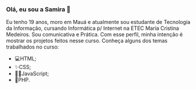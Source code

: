 ### Olá, eu sou a Samira 👋
 Eu tenho 19 anos, moro em Mauá e atualmente sou estudante de Tecnologia da Informação, cursando Informática p/ Internet na ETEC Maria Cristina Medeiros. Sou comunicativa e Prática. Com esse perfil, minha intenção é mostrar os projetos feitos nesse curso. Conheça alguns dos temas trabalhados no curso:                       

- 💻HTML;
- ✨CSS;
- 👨‍💻JavaScript;
- 💬PHP.
<!--
**SamiraOliveira/SamiraOliveira** is a ✨ _special_ ✨ repository because its `README.md` (this file) appears on your GitHub profile.
-->
